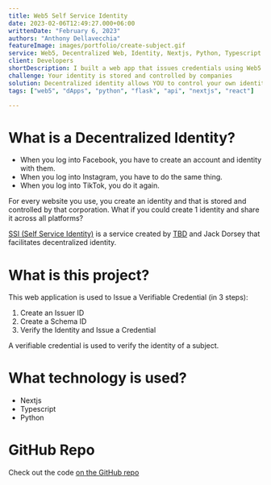 ```yaml
---
title: Web5 Self Service Identity
date: 2023-02-06T12:49:27.000+06:00
writtenDate: "February 6, 2023"
authors: "Anthony Dellavecchia"
featureImage: images/portfolio/create-subject.gif
service: Web5, Decentralized Web, Identity, Nextjs, Python, Typescript
client: Developers
shortDescription: I built a web app that issues credentials using Web5 technology
challenge: Your identity is stored and controlled by companies
solution: Decentralized identity allows YOU to control your own identity, instead of corporations
tags: ["web5", "dApps", "python", "flask", "api", "nextjs", "react"]

---
```


# What is a Decentralized Identity?

- When you log into Facebook, you have to create an account and identity with them.
- When you log into Instagram, you have to do the same thing.
- When you log into TikTok, you do it again.

For every website you use, you create an identity and that is stored and controlled by that corporation. 
What if you could create 1 identity and share it across all platforms?

[SSI (Self Service Identity)](https://developer.tbd.website/projects/ssi-service/README) is a service created by [TBD](https://www.tbd.website/) and Jack Dorsey that facilitates decentralized identity.

# What is this project?

This web application is used to Issue a Verifiable Credential (in 3 steps):

1. Create an Issuer ID
2. Create a Schema ID
3. Verify the Identity and Issue a Credential

A verifiable credential is used to verify the identity of a subject.

# What technology is used?

- Nextjs
- Typescript
- Python

# GitHub Repo

Check out the code [on the GitHub repo](https://github.com/anthonyjdella/tbd-issue-credential)
